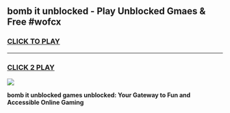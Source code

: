 
## bomb it unblocked - Play Unblocked Gmaes & Free #wofcx
<h3>
<a href="https://news.freeplayer.one?title=bomb_it_unblocked&ref=24F">CLICK TO PLAY</a></h3>
<hr>

<h3>
<a href="https://news.freeplayer.one?title=bomb_it_unblocked&ref=24F">CLICK 2 PLAY</a>
  
</h3>

<a href="https://news.freeplayer.one?title=bomb_it_unblocked&ref=24F/"><img src="https://clearcache.store/games.png"></a>


**bomb it unblocked games unblocked: Your Gateway to Fun and Accessible Online Gaming**
